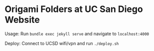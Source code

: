 # Origami Folders at UC San Diego Website
Usage: Run `bundle exec jekyll serve` and navigate to `localhost:4000`

Deploy: Connect to UCSD wifi/vpn and run `./deploy.sh`
